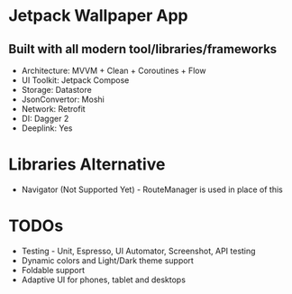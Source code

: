 # Jetpack Wallpaper App

## Built with all modern tool/libraries/frameworks

- Architecture: MVVM + Clean + Coroutines + Flow
- UI Toolkit: Jetpack Compose
- Storage: Datastore
- JsonConvertor: Moshi
- Network: Retrofit
- DI: Dagger 2
- Deeplink: Yes

# Libraries Alternative
- Navigator (Not Supported Yet) - RouteManager is used in place of this

# TODOs
- Testing - Unit, Espresso, UI Automator, Screenshot, API testing
- Dynamic colors and Light/Dark theme support
- Foldable support
- Adaptive UI for phones, tablet and desktops


